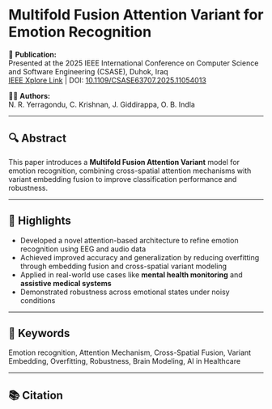 # Multifold Fusion Attention Variant for Emotion Recognition

📄 **Publication:**  
Presented at the 2025 IEEE International Conference on Computer Science and Software Engineering (CSASE), Duhok, Iraq  
[IEEE Xplore Link](https://ieeexplore.ieee.org/document/11054013) | DOI: [10.1109/CSASE63707.2025.11054013](https://doi.org/10.1109/CSASE63707.2025.11054013)

👨‍💻 **Authors:**  
N. R. Yerragondu, C. Krishnan, J. Giddirappa, O. B. Indla

---

## 🔍 Abstract

This paper introduces a **Multifold Fusion Attention Variant** model for emotion recognition, combining cross-spatial attention mechanisms with variant embedding fusion to improve classification performance and robustness.

---

## 🎯 Highlights

- Developed a novel attention-based architecture to refine emotion recognition using EEG and audio data
- Achieved improved accuracy and generalization by reducing overfitting through embedding fusion and cross-spatial variant modeling
- Applied in real-world use cases like **mental health monitoring** and **assistive medical systems**
- Demonstrated robustness across emotional states under noisy conditions

---

## 🧠 Keywords

Emotion recognition, Attention Mechanism, Cross-Spatial Fusion, Variant Embedding, Overfitting, Robustness, Brain Modeling, AI in Healthcare

---

## 📚 Citation

